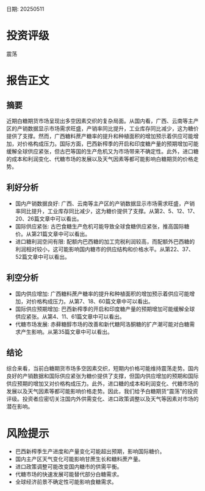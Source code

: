 
日期: 20250511

# 投资评级

震荡

# 报告正文

## 摘要

近期白糖期货市场呈现出多空因素交织的复杂局面。从国内看，广西、云南等主产区的产销数据显示市场需求旺盛，产销率同比提升，工业库存同比减少，这为糖价提供了支撑。然而，广西糖料蔗产糖率的提升和种植面积的增加预示着供应可能增加，对价格构成压力。国际方面，巴西新榨季的开启和印度糖产量的预期增加可能缓解全球供应紧张，但古巴等国的生产危机又为市场带来不确定性。此外，进口糖的成本和利润变化、代糖市场的发展以及天气因素等都可能影响白糖期货的价格走势。

## 利好分析

* 国内产销数据良好: 广西、云南等主产区的产销数据显示市场需求旺盛，产销率同比提升，工业库存同比减少，这为糖价提供了支撑。从第2、5、12、17、20、26篇文章中可以看出。
* 国际供应紧张: 古巴食糖生产危机可能导致全球食糖供应紧张，推高国际糖价。从第21篇文章中可以看出。
* 进口糖利润空间有限: 配额内巴西糖的加工完税利润较高，而配额外巴西糖的利润相对较小，这可能影响国内糖市的供应结构和价格水平。从第22、37、52篇文章中可以看出。

## 利空分析

* 国内供应增加: 广西糖料蔗产糖率的提升和种植面积的增加预示着供应可能增加，对价格构成压力。从第7、18、60篇文章中可以看出。
* 国际供应预期增加: 巴西新榨季的开启和印度糖产量的预期增加可能缓解全球供应紧张。从第4、11、61篇文章中可以看出。
* 代糖市场发展: 赤藓糖醇市场的改善和新代糖阿洛酮糖的扩产潮可能对白糖需求产生影响。从第35篇文章中可以看出。

## 结论

综合来看，当前白糖期货市场多空因素交织，短期内价格可能维持震荡走势。国内良好的产销数据和国际供应紧张为糖价提供了支撑，但国内供应增加的预期和国际供应预期的增加又对价格构成压力。此外，进口糖的成本和利润变化、代糖市场的发展以及天气因素等都可能影响价格走势。因此，我们给予白糖期货“震荡”的投资评级。投资者应密切关注国内外供需变化、进口政策调整以及天气等因素对市场的潜在影响。

# 风险提示

* 巴西新榨季生产进度和产量变化可能超出预期，影响国际糖价。
* 国内主产区天气变化可能影响甘蔗生长和糖料蔗产量。
* 进口政策调整可能改变国内糖市的供需平衡。
* 代糖市场的快速发展可能替代部分白糖需求。
* 全球经济前景不确定性可能影响食糖需求。
